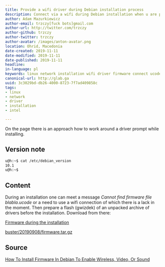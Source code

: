 ```yaml
---
title: Provide a wifi driver during Debian installation process
description: Connect via a wifi during Debian installation when u are prompt by a system.
author: Adam Mazurkiewicz
author-email: trzczy[fuck bots]gmail.com
author-url: http://twitter.com/trzczy
author-github: trzczy
author-twitter: trzczy
author-avatar: /images/anton-avatar.png
location: Ohrid, Macedonia
date-created: 2019-11-11
date-modified: 2019-11-11
date-published: 2019-11-11
headline:
in-language: pl
keywords: linux network installation wifi driver firmware connect ucode Intel
canonical-url: http://glab.ga
uuid: 3c3029bd-db26-4000-8723-7f7ad409858c
tags:
- linux
- network
- driver
- installation
- intel

---
```


On the page there is an approach how to work around a driver prompt while installing.




## Version note

```bash
u@h:~$ cat /etc/debian_version
10.1
u@h:~$
```
## Content

During an installation one can meet a message *Cannot find firmware file blabla.ucode* or a need to use a wifi connection of which there is a lack in the moment. Then prepare a flash (gwizdek) of an unpacked archive of drivers before the installation. Download from there:

[Firmware during the installation](https://wiki.debian.org/Firmware#Firmware_during_the_installation)


[buster/20190908/firmware.tar.gz](http://caesar.ftp.acc.umu.se/cdimage/unofficial/non-free/firmware/buster/current/firmware.tar.gz)


## Source

[How To Install Firmware In Debian To Enable Wireless, Video, Or Sound](https://www.linux.com/tutorials/how-install-firmware-debian-enable-wireless-video-or-sound/)

